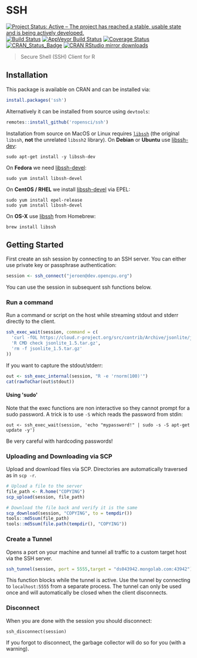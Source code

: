 # SSH

[![Project Status: Active – The project has reached a stable, usable state and is being actively developed.](http://www.repostatus.org/badges/latest/active.svg)](http://www.repostatus.org/#active)
[![Build Status](https://travis-ci.org/ropensci/ssh.svg?branch=master)](https://travis-ci.org/ropensci/ssh)
[![AppVeyor Build Status](https://ci.appveyor.com/api/projects/status/github/ropensci/ssh?branch=master&svg=true)](https://ci.appveyor.com/project/jeroen/ssh)
[![Coverage Status](https://codecov.io/github/ropensci/ssh/coverage.svg?branch=master)](https://codecov.io/github/ropensci/ssh?branch=master)
[![CRAN_Status_Badge](http://www.r-pkg.org/badges/version/ssh)](http://cran.r-project.org/package=ssh)
[![CRAN RStudio mirror downloads](http://cranlogs.r-pkg.org/badges/ssh)](http://cran.r-project.org/web/packages/ssh/index.html)

> Secure Shell (SSH) Client for R

## Installation

This package is available on CRAN and can be installed via:

```r
install.packages('ssh')
```

Alternatively it can be installed from source using `devtools`:

```r
remotes::install_github('ropensci/ssh')
```

Installation from source on MacOS or Linux requires [`libssh`](https://www.libssh.org/) (the original `libssh`, __not__ the unrelated `libssh2` library). On __Debian__ or __Ubuntu__ use [libssh-dev](https://packages.debian.org/testing/libssh-dev):

```
sudo apt-get install -y libssh-dev
```

On __Fedora__ we need [libssh-devel](https://apps.fedoraproject.org/packages/libssh-devel):

```
sudo yum install libssh-devel
````

On __CentOS / RHEL__ we install [libssh-devel](https://apps.fedoraproject.org/packages/libssh-devel) via EPEL:

```
sudo yum install epel-release
sudo yum install libssh-devel
```

On __OS-X__ use [libssh](https://github.com/Homebrew/homebrew-core/blob/master/Formula/libssh.rb) from Homebrew:

```
brew install libssh
```

## Getting Started

First create an ssh session by connecting to an SSH server. You can either use private key or passphrase authentication: 

```r
session <- ssh_connect("jeroen@dev.opencpu.org")
```

You can use the session in subsequent ssh functions below.

### Run a command

Run a command or script on the host while streaming stdout and stderr directly to the client.

```r
ssh_exec_wait(session, command = c(
  'curl -fOL https://cloud.r-project.org/src/contrib/Archive/jsonlite/jsonlite_1.5.tar.gz',
  'R CMD check jsonlite_1.5.tar.gz',
  'rm -f jsonlite_1.5.tar.gz'
))
```

If you want to capture the stdout/stderr:

```r
out <- ssh_exec_internal(session, "R -e 'rnorm(100)'")
cat(rawToChar(out$stdout))
```
#### Using 'sudo'

Note that the exec functions are non interactive so they cannot prompt for a sudo password. A trick is to use `-S` which reads the password from stdin:

```
out <- ssh_exec_wait(session, 'echo "mypassword!" | sudo -s -S apt-get update -y')
```

Be very careful with hardcoding passwords!

### Uploading and Downloading via SCP

Upload and download files via SCP. Directories are automatically traversed as in `scp -r`.

```r
# Upload a file to the server
file_path <- R.home("COPYING")
scp_upload(session, file_path)
```

```r
# Download the file back and verify it is the same
scp_download(session, "COPYING", to = tempdir())
tools::md5sum(file_path)
tools::md5sum(file.path(tempdir(), "COPYING"))
```

### Create a Tunnel

Opens a port on your machine and tunnel all traffic to a custom target host via the SSH server.

```r
ssh_tunnel(session, port = 5555,target = "ds043942.mongolab.com:43942")
```

This function blocks while the tunnel is active. Use the tunnel by connecting to `localhost:5555` from a separate process. The tunnel can only be used once and will automatically be closed when the client disconnects.

### Disconnect


When you are done with the session you should disconnect:

```{r}
ssh_disconnect(session)
```

If you forgot to disconnect, the garbage collector will do so for you (with a warning).

